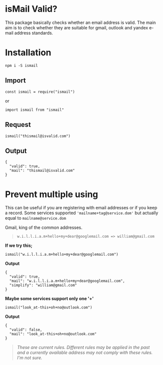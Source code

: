 # isMail Valid?

This package basically checks whether an email address is valid. The main aim is to check whether they are suitable for gmail, outlook and yandex e-mail address standards.


# Installation

    npm i -S ismail

## Import

    const ismail = require("ismail")
or
    
    import ismail from "ismail"

## Request

    ismail("thismail@isvalid.com")

## Output

    {
      "valid": true,
      "mail": "thismail@isvalid.com"
    }

# Prevent multiple using

This can be useful if you are registering with email addresses or if you keep a record.
Some services supported `'mailname+tag@service.dom'` but actually equal to `mailname@service.dom`

Gmail, king of the common addresses.

> `w.i.l.l.i.a.m+hello+my+dear@googlemail.com => william@gmail.com`

**If we try this;**

    ismail("w.i.l.l.i.a.m+hello+my+dear@googlemail.com")

**Output**

    {
      "valid": true,
      "mail": "w.i.l.l.i.a.m+hello+my+dear@googlemail.com",
      "simplify": "william@gmail.com"
    }

**Maybe some services support only one '+'**

    ismail("look_at-this+oh+no@outlook.com")

**Output**

    {
      "valid": false,
      "mail": "look_at-this+oh+no@outlook.com"
    }


> *These are current rules. Different rules may be applied in the past and a currently available address may not comply with these rules. I'm not sure.*
